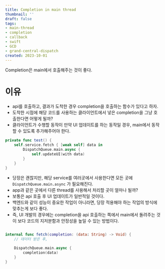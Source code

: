 ```yaml
---
title: Completion in main thread
thumbnail: ''
draft: false
tags:
- main-thread
- completion
- callback
- swift
- GCD
- grand-central-dispatch
created: 2023-10-01
---
```


Completion은 main에서 호출해주는 것이 좋다.

# 이유

* api를 호출하고, 결과가 도착한 경우 completion을 호출하는 함수가 있다고 하자.
* 도착한 시점에 해당 코드를 사용하는 클라이언트에서 넣은 completion을 그냥 호출한다면 어떻게 될까?
* 클라이언트가 수행할 동작이 만약 UI 업데이트를 하는 동작일 경우, main에서 동작할 수 있도록 추가해주어야 한다.

````swift
private func test() {
    self.service.fetch { [weak self] data in
        DispatchQueue.main.async {
            self.updateUI(with data)
        }
    }
}
````

* 당장은 괜찮지만, 해당 service를 여러곳에서 사용한다면 모든 곳에 `DispatchQueue.main.async` 가 필요해진다.
* app과 같은 곳에서 다른 thread를 사용해서 처리할 곳이 얼마나 될까?
* 보통은 api 호출 후 UI 업데이트가 일반적일 것이다.
* 백엔드와 같이 성능이 중요한 작업이 아니라면, 당장 적용해야 하는 작업의 방식에 맞추는게 보다 좋다.
* 즉, UI 개발의 경우에는 completion을 api 호출하는 쪽에서 main에서 돌려주는 것이 보다 코드의 지저분함과 안정성을 높일 수 있는 방법이다.

````swift

internal func fetch(completion: (data: String) -> Void) {
    // 데이터 받은 후,

    DispatchQueue.main.async {
        completion(data)
    }
}
````
